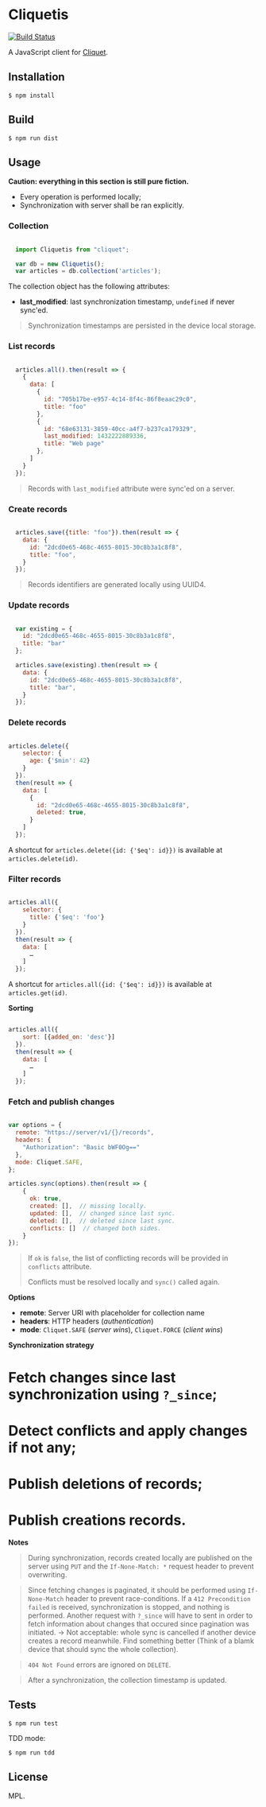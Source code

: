 Cliquetis
=========

[![Build Status](https://travis-ci.org/mozilla-services/cliquetis.svg?branch=master)](https://travis-ci.org/mozilla-services/cliquetis)

A JavaScript client for [Cliquet](https://github.com/mozilla-services/cliquet/).

Installation
------------

    $ npm install

Build
-----

    $ npm run dist

Usage
-----

**Caution: everything in this section is still pure fiction.**

* Every operation is performed locally;
* Synchronization with server shall be ran explicitly.

### Collection

```js

  import Cliquetis from "cliquet";

  var db = new Cliquetis();
  var articles = db.collection('articles');

```

The collection object has the following attributes:

* **last_modified**: last synchronization timestamp, ``undefined`` if never sync'ed.

> Synchronization timestamps are persisted in the device local storage.


### List records

```js

  articles.all().then(result => {
    {
      data: [
        {
          id: "705b17be-e957-4c14-8f4c-86f8eaac29c0",
          title: "foo"
        },
        {
          id: "68e63131-3859-40cc-a4f7-b237ca179329",
          last_modified: 1432222889336,
          title: "Web page"
        },
      ]
    }
  });

```

> Records with ``last_modified`` attribute were sync'ed on a server.


### Create records

```js

  articles.save({title: "foo"}).then(result => {
    data: {
      id: "2dcd0e65-468c-4655-8015-30c8b3a1c8f8",
      title: "foo",
    }
  });

```

> Records identifiers are generated locally using UUID4.


### Update records

```js

  var existing = {
    id: "2dcd0e65-468c-4655-8015-30c8b3a1c8f8",
    title: "bar"
  };

  articles.save(existing).then(result => {
    data: {
      id: "2dcd0e65-468c-4655-8015-30c8b3a1c8f8",
      title: "bar",
    }
  });

```

### Delete records

```js

articles.delete({
    selector: {
      age: {'$min': 42}
    }
  }).
  then(result => {
    data: [
      {
        id: "2dcd0e65-468c-4655-8015-30c8b3a1c8f8",
        deleted: true,
      }
    ]
  });

```

A shortcut for ``articles.delete({id: {'$eq': id}})`` is available at ``articles.delete(id)``.



### Filter records

```js

articles.all({
    selector: {
      title: {'$eq': 'foo'}
    }
  }).
  then(result => {
    data: [
      …
    ]
  });

```

A shortcut for ``articles.all({id: {'$eq': id}})`` is available at ``articles.get(id)``.


**Sorting**

```js

articles.all({
    sort: [{added_on: 'desc'}]
  }).
  then(result => {
    data: [
      …
    ]
  });

```


### Fetch and publish changes

```js

var options = {
  remote: "https://server/v1/{}/records",
  headers: {
    "Authorization": "Basic bWF0Og=="
  },
  mode: Cliquet.SAFE,
};

articles.sync(options).then(result => {
    {
      ok: true,
      created: [],  // missing locally.
      updated: [],  // changed since last sync.
      deleted: [],  // deleted since last sync.
      conflicts: []  // changed both sides.
    }
});

```

> If ``ok`` is ``false``, the list of conflicting records will be provided in
> ``conflicts`` attribute.
>
> Conflicts must be resolved locally and ``sync()`` called again.


**Options**

* **remote**: Server URI with placeholder for collection name
* **headers**: HTTP headers (*authentication*)
* **mode**: ``Cliquet.SAFE`` (*server wins*), ``Cliquet.FORCE`` (*client wins*)

**Synchronization strategy**

# Fetch changes since last synchronization using ``?_since``;
# Detect conflicts and apply changes if not any;
# Publish deletions of records;
# Publish creations records.

**Notes**

> During synchronization, records created locally are published on the server
> using ``PUT`` and the ``If-None-Match: *`` request header to prevent overwriting.

> Since fetching changes is paginated, it should be performed using ``If-None-Match``
> header to prevent race-conditions.
> If a ``412 Precondition failed`` is received, synchronization is stopped,
> and nothing is performed.
> Another request with ``?_since`` will have to sent in order to fetch information about
> changes that occured since pagination was initiated.
> ­­→ Not acceptable: whole sync is cancelled if another device creates a record
> meanwhile. Find something better (Think of a blamk device that should sync the
> whole collection).

> ``404 Not Found`` errors are ignored on ``DELETE``.

> After a synchronization, the collection timestamp is updated.


Tests
-----

    $ npm run test

TDD mode:

    $ npm run tdd

License
-------

MPL.
